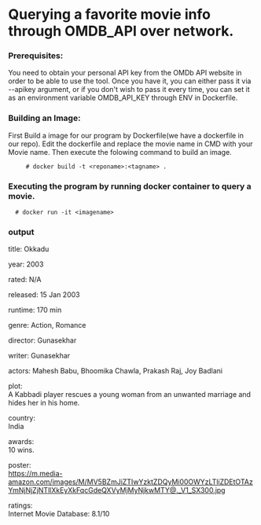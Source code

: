 
# Querying a favorite movie info through OMDB_API over network.


### Prerequisites:
You need to obtain your personal API key from the OMDb API website in order to be able to use the tool. Once you have it, you can either pass it via --apikey argument, or if you don't wish to pass it every time, you can set it as an environment variable OMDB_API_KEY through ENV in Dockerfile.



### Building an Image:
First Build a image for our program by Dockerfile(we have a dockerfile in our repo). Edit the dockerfile and replace the movie name in CMD with your Movie name. Then execute the folowing command to build an image.

         # docker build -t <reponame>:<tagname> .
         
         
###  Executing the program by running docker container to query a movie.        
         
      # docker run -it <imagename>
      
      
      
### output

title:
Okkadu

year:
2003

rated:
N/A

released:
15 Jan 2003

runtime:
170 min

genre:
Action, Romance

director:
Gunasekhar

writer:
Gunasekhar

actors:
Mahesh Babu, Bhoomika Chawla, Prakash Raj, Joy Badlani

plot:                                                                                                                                                                                    
A Kabbadi player rescues a young woman from an unwanted marriage and hides her in his home.                                                                                               
                                                                                                                                                                                                                                                                                                                        
country:                                                                                                                                                                                  
India                                                                                                                                                                                     
                                                                                                                                                                                          
                                                                                                                                                                                          
awards:                                                                                                                                                                                   
10 wins.                                                                                                                                                                                  
                                                                                                                                                                                          
                                                                                                                                                                                          
poster:                                                                                                                                                                                   
https://m.media-amazon.com/images/M/MV5BZmJiZTIwYzktZDQyMi00OWYzLTliZDEtOTAzYmNjNjZjNTllXkEyXkFqcGdeQXVyMjMyNjkwMTY@._V1_SX300.jpg                                                        
                                                                                                                                                                                          
                                                                                                                                                                                          
ratings:                                                                                                                                                                                  
  Internet Movie Database: 8.1/10
   
